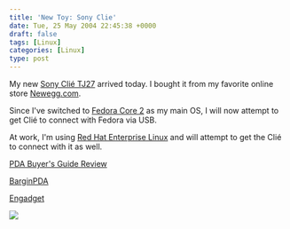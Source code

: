 ```yaml
---
title: 'New Toy: Sony Clie'
date: Tue, 25 May 2004 22:45:38 +0000
draft: false
tags: [Linux]
categories: [Linux]
type: post
---
```


My new [Sony Clié TJ27](http://www.sonystyle.com/is-bin/INTERSHOP.enfinity/eCS/Store/en/-/USD/SY_DisplayProductInformation-Start;sid=TcXsfleTXv3sfRcgAUPmdRickFleD-SwlYc=?ProductSKU=PEGTJ27%2fUKIT1) arrived today. I bought it from my favorite online store [Newegg.com](http://www.newegg.com/app/viewProductDesc.asp?description=58-201-023&depa=0).

Since I've switched to [Fedora Core 2](http://fedora.redhat.com) as my main OS, I will now attempt to get Clié to connect with Fedora via USB.

At work, I'm using [Red Hat Enterprise Linux](http://www.redhat.com/software/rhel/) and will attempt to get the Clié to connect with it as well.

[PDA Buyer's Guide Review](http://www.pdabuyersguide.com/feature/sony_TJ27.htm)

[BarginPDA](http://www.bargainpda.com/default.asp?newsID=1880)

[Engadget](http://www.engadget.com/entry/1400631295238374/)

![](http://jroller.com/resources/jmrodri/58-201-023-01.JPG)